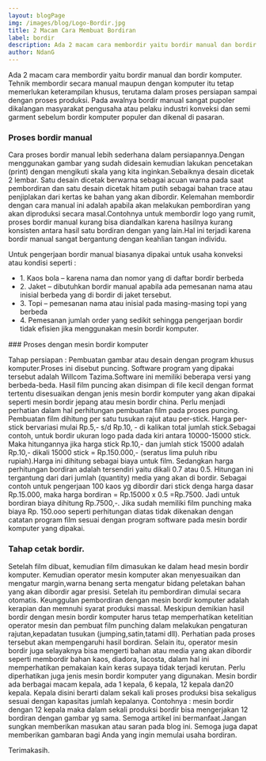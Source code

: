 ```yaml
---
layout: blogPage
img: /images/blog/Logo-Bordir.jpg
title: 2 Macam Cara Membuat Bordiran
label: bordir
description: Ada 2 macam cara membordir yaitu bordir manual dan bordir komputer. Tehnik membordir secara...
author: NdanG
---
```


Ada 2 macam cara membordir yaitu bordir manual dan bordir komputer. Tehnik membordir secara manual maupun dengan komputer itu tetap memerlukan keterampilan khusus, terutama dalam proses persiapan sampai dengan proses produksi. Pada awalnya bordir manual sangat pupoler dikalangan masyarakat pengusaha atau pelaku industri konveksi dan semi garment sebelum bordir komputer populer dan dikenal di pasaran.

### Proses bordir manual

Cara proses bordir manual lebih sederhana dalam persiapannya.Dengan menggunakan gambar yang sudah didesain kemudian lakukan pencetakan (print) dengan mengikuti skala yang kita inginkan.Sebaiknya desain dicetak 2 lembar. Satu desain dicetak berwarna sebagai acuan warna pada saat pembordiran dan satu desain dicetak hitam putih sebagai bahan trace atau penjiplakan dari kertas ke bahan yang akan dibordir.
Kelemahan membordir dengan cara manual ini adalah apabila akan melakukan pembordiran yang akan diproduksi secara masal.Contohnya untuk membordir logo yang rumit, proses bordir manual kurang bisa diandalkan karena hasilnya kurang konsisten antara hasil satu bordiran dengan yang lain.Hal ini terjadi karena bordir
manual sangat bergantung dengan keahlian tangan individu.

Untuk pengerjaan bordir manual biasanya dipakai untuk usaha konveksi atau kondisi seperti :
<ul style="margin-bottom: 15px;">
<li>1. Kaos bola – karena nama dan nomor yang di daftar bordir berbeda</li>
<li>2. Jaket – dibutuhkan bordir manual apabila ada pemesanan nama atau inisial berbeda yang di bordir di jaket tersebut.</li>
<li>3. Topi – pemesanan nama atau inisial pada masing-masing topi yang berbeda</li>
<li>4. Pemesanan jumlah order yang sedikit sehingga pengerjaan bordir tidak efisien jika menggunakan mesin bordir komputer.</li>
</ul>
### Proses dengan mesin bordir komputer

Tahap persiapan :
Pembuatan gambar atau desain dengan program khusus komputer.Proses ini disebut puncing. Software program yang dipakai tersebut adalah Willcom Tazima.Software ini memiliki beberapa versi yang berbeda-beda. Hasil film puncing
akan disimpan di file kecil dengan format tertentu disesuaikan dengan jenis mesin bordir komputer yang akan dipakai seperti mesin bordir jepang atau mesin bordir china.
Perlu menjadi perhatian dalam hal perhitungan pembuatan film pada proses puncing.
Pembuatan film dihitung per satu tusukan rajut atau per-stick. Harga per-stick bervariasi mulai Rp.5,- s/d Rp.10, - di kalikan total jumlah stick.Sebagai contoh, untuk bordir ukuran logo pada dada kiri antara 10000-15000 stick.
Maka hitungannya jika harga stick Rp.10,- dan jumlah stick 15000 adalah
Rp.10,- dikali 15000 stick = Rp.150.000,- (seratus lima puluh ribu rupiah).Harga ini dihitung sebagai biaya untuk film.
Sedangkan harga perhitungan bordiran adalah tersendiri yaitu dikali 0.7 atau 0.5. Hitungan ini tergantung dari dari jumlah (quantity) media yang akan di bordir.
Sebagai contoh untuk pengerjaan 100 kaos yg dibordir dari stick denga harga dasar Rp.15.000, maka harga bordiran = Rp.15000 x 0.5 =Rp.7500. Jadi untuk bordiran biaya dihitung Rp.7500,-. Jika sudah memiliki film punching maka biaya Rp. 150.ooo seperti perhitungan diatas tidak dikenakan dengan catatan program film sesuai dengan program software pada mesin bordir komputer yang dipakai.

### Tahap cetak bordir.

Setelah film dibuat, kemudian film dimasukan ke dalam head mesin bordir komputer. Kemudian operator mesin komputer akan menyesuaikan dan mengatur margin,warna benang serta mengatur bidang peletakan bahan yang akan dibordir agar presisi. Setelah itu pembordiran dimulai secara otomatis.
Keunggulan pembordiran dengan mesin bordir komputer adalah kerapian dan memnuhi syarat produksi massal. Meskipun demikian hasil bordir dengan mesin bordir komputer harus tetap memperhatikan ketelitian operator mesin dan pembuat film punching dalam melakukan pengaturan rajutan,kepadatan tusukan (jumping,satin,tatami dll). Perhatian pada proses tersebut akan mempengaruhi hasil bordiran.
Selain itu, operator mesin bordir juga selayaknya bisa mengerti bahan atau media yang akan dibordir seperti membordir bahan kaos, diadora, lacosta, dalam hal ini memperhatikan pemakaian kain keras supaya tidak terjadi kerutan.
Perlu diperhatikan juga jenis mesin bordir komputer yang digunakan. Mesin bordir ada berbagai macam kepala, ada 1 kepala, 6 kepala, 12 kepala dan20 kepala. Kepala disini berarti dalam sekali kali proses produksi bisa sekaligus sesuai dengan kapasitas jumlah kepalanya. Contohnya : mesin bordir dengan 12 kepala maka dalam sekali produksi bordir bisa mengerjakan 12 bordiran dengan gambar yg sama.
Semoga artikel ini bermanfaat.Jangan sungkan memberikan masukan atau saran pada blog ini. Semoga juga dapat memberikan gambaran bagi Anda yang ingin memulai usaha bordiran.

Terimakasih.
